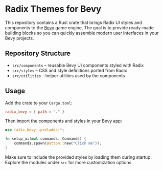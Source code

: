 # Radix Themes for Bevy

This repository contains a Rust crate that brings Radix UI styles and components to the [Bevy](https://bevyengine.org/) game engine. The goal is to provide ready-made building blocks so you can quickly assemble modern user interfaces in your Bevy projects.

## Repository Structure

- `src/components` – reusable Bevy UI components styled with Radix
- `src/styles` – CSS and style definitions ported from Radix
- `src/utilities` – helper utilities used by the components

## Usage

Add the crate to your `Cargo.toml`:

```toml
radix_bevy = { path = "." }
```

Then import the components and styles in your Bevy app:

```rust
use radix_bevy::prelude::*;

fn setup_ui(mut commands: Commands) {
    commands.spawn(Button::new("Click me"));
}
```

Make sure to include the provided styles by loading them during startup. Explore the modules under `src` for more customization options.
